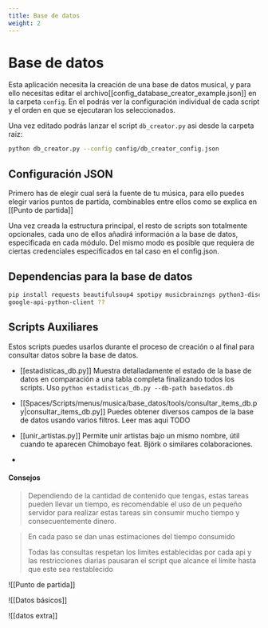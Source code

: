```yaml
---
title: Base de datos
weight: 2
---
```


# Base de datos
Esta aplicación necesita la creación de una base de datos musical, y para ello necesitas editar el archivo[[config_database_creator_example.json]] en la carpeta `config`. En el podrás ver la configuración individual de cada script y el orden en que se ejecutaran los seleccionados.

Una vez editado podrás lanzar el script `db_creator.py` asi desde la carpeta raiz:

```bash
python db_creator.py --config config/db_creator_config.json
```

## Configuración JSON

Primero has de elegir cual será la fuente de tu música, para ello puedes elegir varios puntos de partida, combinables entre ellos como se explica en [[Punto de partida]]

Una vez creada la estructura principal, el resto de scripts son totalmente opcionales, cada uno de ellos añadirá información a la base de datos, especificada en cada módulo. Del mismo modo es posible que requiera de ciertas credenciales especificados en tal caso en el config.json.

## Dependencias para la base de datos
```sh
pip install requests beautifulsoup4 spotipy musicbrainzngs python3-discogs-client pylast python-youtube-search playwright tqdm sqlite3 
google-api-python-client ??
```

## Scripts Auxiliares
Estos scripts puedes usarlos durante el proceso de creación o al final para consultar datos sobre la base de datos.
- [[estadisticas_db.py]] Muestra detalladamente el estado de la base de datos en comparación a una tabla completa finalizando todos los scripts. Uso `python estadisticas_db.py --db-path basedatos.db`
- [[Spaces/Scripts/menus/musica/base_datos/tools/consultar_items_db.py|consultar_items_db.py]] Puedes obtener diversos campos de la base de datos usando varios filtros. Leer mas aqui TODO
- [[unir_artistas.py]] Permite unir artistas bajo un mismo nombre, útil cuando te aparecen Chimobayo feat. Björk o similares colaboraciones.

- 

#### Consejos

> Dependiendo de la cantidad de contenido que tengas, estas tareas pueden llevar un tiempo, es recomendable el uso de un pequeño servidor para realizar estas tareas sin consumir mucho tiempo y consecuentemente dinero. 

> En cada paso se dan unas estimaciones del tiempo consumido
>
> Todas las consultas respetan los limites establecidas por cada api y las restricciones diarias pausaran el script que alcance el límite hasta que este sea restablecido


![[Punto de partida]]

![[Datos básicos]]

![[datos extra]]